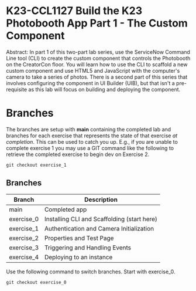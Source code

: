 K23-CCL1127 Build the K23 Photobooth App Part 1 - The Custom Component
===============================================
Abstract: In part 1 of this two-part lab series, use the ServiceNow Command Line tool (CLI) to create the custom component that controls the Photobooth on the CreatorCon floor. You will learn how to use the CLI to scaffold a new custom component and use HTML5 and JavaScript with the computer's camera to take a series of photos. There is a second part of this series that involves configuring the component in UI Builder (UIB), but that isn't a pre-requisite as this lab will focus on building and deploying the component.

# Branches
The branches are setup with **main** containing the completed lab and branches for each exercise that represents the state of that exercise *at completion*.  This can be used to catch you up.  E.g., if you are unable to complete exercise 1 you may use a GIT command like the following to retrieve the completed exercise to begin dev on Exercise 2.  
```
git checkout exercise_1
```

## Branches
| Branch | Description |
|--------|-------------|
| main | Completed app |
| exercise_0 | Installing CLI and Scaffolding (start here) |
| exercise_1 | Authentication and Camera Initialization |
| exercise_2 | Properties and Test Page |
| exercise_3 | Triggering and Handling Events |
| exercise_4 | Deploying to an instance |

Use the following command to switch branches.  Start with exercise_0.
```
git checkout exercise_0
```
